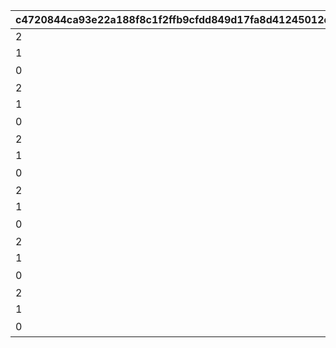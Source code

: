 |c4720844ca93e22a188f8c1f2ffb9cfdd849d17fa8d41245012dd189d074b8f8|83bdabb62d5c00cefad5be416170c542591065df0531f4b397190719a89ead0c|bbaf01720ef0f1f0d69b901f873f37cbb2b3eeaddf3865a2c7cda79af95e99be|c036dd29f20c22a4f661c377164fe55d96111033d55471d2d608b0ef9f51b7a2|72c611f52ee4c16cac331224127b29f81754397f28f64c7e975f32cb3a37cedc|257fd4e44f24600187d20fc45f29baf43d87b705bc9f735ecf3715252f9bd1a1|fec58c7246ef285957b9d8dda66cdb6b4cc50001cdc5f073d9ba252604d55658|ebb8c1e8c66f8c690eaac44c8822c1da858587ddfeb0167b82a832c1caaf9eda|d9bd18a97f8530ca5614d88dcd7bcfbe84b8817b4a906e415fcee36929f99fb9|a4fc6daa1e27ba2f6f7b4d11e5058904e3b89c41cd1de6e93352e780e7ee6ea6|
| --- | --- | --- | --- | --- | --- | --- | --- | --- | --- |
|2|-1|8|10001|15|22|2|3||53003|
|1|14|5|10002|1|22|1|3||53003|
|0|0|2|10003|0|23|0|3|ワカナの施し|52019|
|2|-1|8|10004|15|22|2|4||53003|
|1|14|5|10005|1|22|1|4||53003|
|0|0|2|10006|0|23|0|4|ワカナの施し|52019|
|2|-1|8|10007|15|22|2|5||53003|
|1|14|5|10008|1|22|1|5||53003|
|0|0|2|10009|0|23|0|5|ワカナの施し|52019|
|2|-1|8|10010|15|22|2|6||53003|
|1|14|5|10011|1|22|1|6||53003|
|0|0|2|10012|0|23|0|6|ワカナの施し|52019|
|2|-1|8|10013|15|22|2|7||53003|
|1|14|5|10014|1|22|1|7||53003|
|0|0|2|10015|0|23|0|7|ワカナの施し|52019|
|2|-1|8|10016|15|22|2|8||53003|
|1|14|5|10017|1|22|1|8||53003|
|0|0|2|10018|0|23|0|8|ワカナの施し|52019|